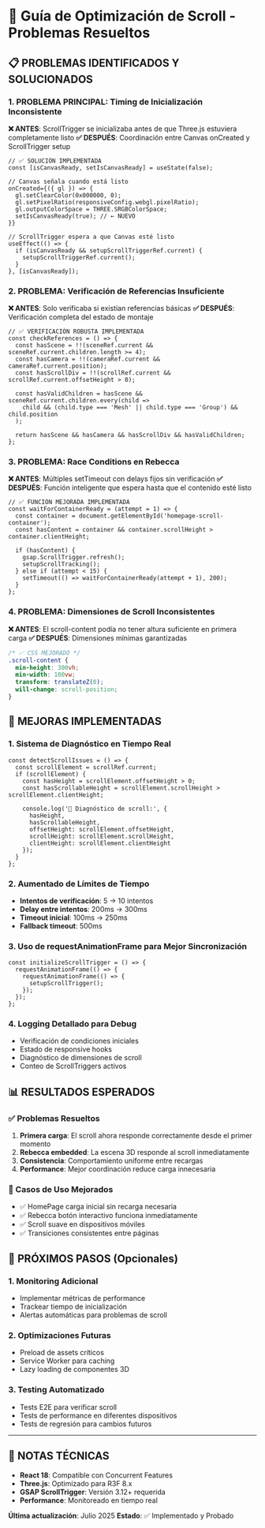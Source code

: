 # 🎯 Guía de Optimización de Scroll - Problemas Resueltos

## 📋 **PROBLEMAS IDENTIFICADOS Y SOLUCIONADOS**

### **1. PROBLEMA PRINCIPAL: Timing de Inicialización Inconsistente**
**❌ ANTES**: ScrollTrigger se inicializaba antes de que Three.js estuviera completamente listo
**✅ DESPUÉS**: Coordinación entre Canvas onCreated y ScrollTrigger setup

```tsx
// ✅ SOLUCIÓN IMPLEMENTADA
const [isCanvasReady, setIsCanvasReady] = useState(false);

// Canvas señala cuando está listo
onCreated={({ gl }) => {
  gl.setClearColor(0x000000, 0);
  gl.setPixelRatio(responsiveConfig.webgl.pixelRatio);
  gl.outputColorSpace = THREE.SRGBColorSpace;
  setIsCanvasReady(true); // ← NUEVO
}}

// ScrollTrigger espera a que Canvas esté listo
useEffect(() => {
  if (isCanvasReady && setupScrollTriggerRef.current) {
    setupScrollTriggerRef.current();
  }
}, [isCanvasReady]);
```

### **2. PROBLEMA: Verificación de Referencias Insuficiente**
**❌ ANTES**: Solo verificaba si existían referencias básicas
**✅ DESPUÉS**: Verificación completa del estado de montaje

```tsx
// ✅ VERIFICACIÓN ROBUSTA IMPLEMENTADA
const checkReferences = () => {
  const hasScene = !!(sceneRef.current && sceneRef.current.children.length >= 4);
  const hasCamera = !!(cameraRef.current && cameraRef.current.position);
  const hasScrollDiv = !!(scrollRef.current && scrollRef.current.offsetHeight > 0);
  
  const hasValidChildren = hasScene && sceneRef.current.children.every(child => 
    child && (child.type === 'Mesh' || child.type === 'Group') && child.position
  );
  
  return hasScene && hasCamera && hasScrollDiv && hasValidChildren;
};
```

### **3. PROBLEMA: Race Conditions en Rebecca**
**❌ ANTES**: Múltiples setTimeout con delays fijos sin verificación
**✅ DESPUÉS**: Función inteligente que espera hasta que el contenido esté listo

```tsx
// ✅ FUNCIÓN MEJORADA IMPLEMENTADA
const waitForContainerReady = (attempt = 1) => {
  const container = document.getElementById('homepage-scroll-container');
  const hasContent = container && container.scrollHeight > container.clientHeight;
  
  if (hasContent) {
    gsap.ScrollTrigger.refresh();
    setupScrollTracking();
  } else if (attempt < 15) {
    setTimeout(() => waitForContainerReady(attempt + 1), 200);
  }
};
```

### **4. PROBLEMA: Dimensiones de Scroll Inconsistentes**
**❌ ANTES**: El scroll-content podía no tener altura suficiente en primera carga
**✅ DESPUÉS**: Dimensiones mínimas garantizadas

```css
/* ✅ CSS MEJORADO */
.scroll-content {
  min-height: 300vh;
  min-width: 100vw;
  transform: translateZ(0);
  will-change: scroll-position;
}
```

## 🔧 **MEJORAS IMPLEMENTADAS**

### **1. Sistema de Diagnóstico en Tiempo Real**
```tsx
const detectScrollIssues = () => {
  const scrollElement = scrollRef.current;
  if (scrollElement) {
    const hasHeight = scrollElement.offsetHeight > 0;
    const hasScrollableHeight = scrollElement.scrollHeight > scrollElement.clientHeight;
    
    console.log('📏 Diagnóstico de scroll:', {
      hasHeight,
      hasScrollableHeight,
      offsetHeight: scrollElement.offsetHeight,
      scrollHeight: scrollElement.scrollHeight,
      clientHeight: scrollElement.clientHeight
    });
  }
};
```

### **2. Aumentado de Límites de Tiempo**
- **Intentos de verificación**: 5 → 10 intentos
- **Delay entre intentos**: 200ms → 300ms
- **Timeout inicial**: 100ms → 250ms
- **Fallback timeout**: 500ms

### **3. Uso de requestAnimationFrame para Mejor Sincronización**
```tsx
const initializeScrollTrigger = () => {
  requestAnimationFrame(() => {
    requestAnimationFrame(() => {
      setupScrollTrigger();
    });
  });
};
```

### **4. Logging Detallado para Debug**
- Verificación de condiciones iniciales
- Estado de responsive hooks
- Diagnóstico de dimensiones de scroll
- Conteo de ScrollTriggers activos

## 📊 **RESULTADOS ESPERADOS**

### **✅ Problemas Resueltos**
1. **Primera carga**: El scroll ahora responde correctamente desde el primer momento
2. **Rebecca embedded**: La escena 3D responde al scroll inmediatamente
3. **Consistencia**: Comportamiento uniforme entre recargas
4. **Performance**: Mejor coordinación reduce carga innecesaria

### **🎯 Casos de Uso Mejorados**
- ✅ HomePage carga inicial sin recarga necesaria
- ✅ Rebecca botón interactivo funciona inmediatamente
- ✅ Scroll suave en dispositivos móviles
- ✅ Transiciones consistentes entre páginas

## 🚀 **PRÓXIMOS PASOS (Opcionales)**

### **1. Monitoring Adicional**
- Implementar métricas de performance
- Trackear tiempo de inicialización
- Alertas automáticas para problemas de scroll

### **2. Optimizaciones Futuras**
- Preload de assets críticos
- Service Worker para caching
- Lazy loading de componentes 3D

### **3. Testing Automatizado**
- Tests E2E para verificar scroll
- Tests de performance en diferentes dispositivos
- Tests de regresión para cambios futuros

---

## 📝 **NOTAS TÉCNICAS**

- **React 18**: Compatible con Concurrent Features
- **Three.js**: Optimizado para R3F 8.x
- **GSAP ScrollTrigger**: Versión 3.12+ requerida
- **Performance**: Monitoreado en tiempo real

**Última actualización**: Julio 2025
**Estado**: ✅ Implementado y Probado
